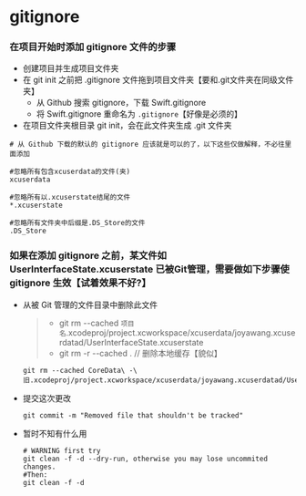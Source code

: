 # gitignore

### 在项目开始时添加 gitignore 文件的步骤

- 创建项目并生成项目文件夹
- 在 git init 之前把 .gitignore 文件拖到项目文件夹【要和.git文件夹在同级文件夹】
  - 从 Github 搜索 gitignore，下载 Swift.gitignore
  - 将 Swift.gitignore 重命名为 `.gitignore`【好像是必须的】
- 在项目文件夹根目录 git init，会在此文件夹生成 .git 文件夹

```
# 从 Github 下载的默认的 gitignore 应该就是可以的了，以下这些仅做解释，不必往里面添加

#忽略所有包含xcuserdata的文件(夹)
xcuserdata 

#忽略所有以.xcuserstate结尾的文件
*.xcuserstate

#忽略所有文件夹中后缀是.DS_Store的文件
.DS_Store
```



### 如果在添加 gitignore 之前，某文件如 UserInterfaceState.xcuserstate 已被Git管理，需要做如下步骤使 gitignore 生效【试着效果不好?】

- 从被 Git 管理的文件目录中删除此文件

  > - git rm --cached `项目名`.xcodeproj/project.xcworkspace/xcuserdata/joyawang.xcuserdatad/UserInterfaceState.xcuserstate
  > - git rm -r --cached . // 删除本地缓存【貌似】

  ```
  git rm --cached CoreData\ -\ 旧.xcodeproj/project.xcworkspace/xcuserdata/joyawang.xcuserdatad/UserInterfaceState.xcuserstate
  ```

- 提交这次更改

  ```
  git commit -m "Removed file that shouldn't be tracked"
  ```

- 暂时不知有什么用

  ```
  # WARNING first try 
  git clean -f -d --dry-run, otherwise you may lose uncommited changes.
  #Then: 
  git clean -f -d
  ```

  



